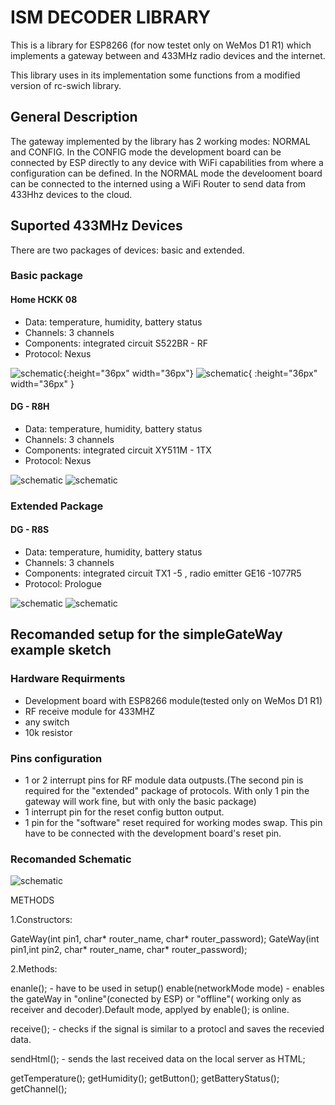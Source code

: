 # ISM DECODER LIBRARY    

This is a library for ESP8266 (for now testet only on WeMos D1 R1) which implements 
a gateway between and 433MHz radio devices and the internet.


This library uses in its implementation some functions from a modified version of 
rc-swich library.

## General Description
The gateway implemented by the library has 2 working modes: NORMAL and CONFIG.
In the CONFIG mode the development board can be connected by ESP directly to any device with WiFi capabilities from where a configuration can be defined.
In the NORMAL mode the develooment board can be connected to the interned using a WiFi Router to send data from 433Hhz devices to the cloud.

## Suported 433MHz Devices
There are two packages of devices: basic and extended.
### Basic package

#### Home HCKK 08
- Data: temperature, humidity, battery status
- Channels: 3 channels
- Components: integrated circuit S522BR - RF
- Protocol: Nexus

![schematic](https://github.com/AndreiS1999/IsmDecoder/blob/main/img/homeWhiteOutside.jpg){:height="36px" width="36px"}
![schematic](https://github.com/AndreiS1999/IsmDecoder/blob/main/img/whiteHomeFront.jpg ){ :height="36px" width="36px" }

#### DG - R8H
- Data: temperature, humidity, battery status
- Channels: 3 channels
- Components: integrated circuit XY511M - 1TX
- Protocol: Nexus

![schematic](https://github.com/AndreiS1999/IsmDecoder/blob/main/img/simple_schematic.jpg?raw=true)
![schematic](https://github.com/AndreiS1999/IsmDecoder/blob/main/img/simple_schematic.jpg?raw=true)

### Extended Package

#### DG - R8S
- Data: temperature, humidity, battery status
- Channels: 3 channels
- Components: integrated circuit TX1 -5 , radio emitter GE16 -1077R5
- Protocol: Prologue

![schematic](https://github.com/AndreiS1999/IsmDecoder/blob/main/img/simple_schematic.jpg?raw=true)
![schematic](https://github.com/AndreiS1999/IsmDecoder/blob/main/img/simple_schematic.jpg?raw=true)

## Recomanded setup for the simpleGateWay example sketch

### Hardware Requirments

- Development board with ESP8266 module(tested only on WeMos D1 R1)
- RF receive module for 433MHZ
- any switch
- 10k resistor

### Pins configuration

- 1 or 2 interrupt pins for RF module data outpusts.(The second pin is required for the "extended" package of protocols. With only 1 pin the gateway will
work fine, but with only the basic package)
- 1 interrupt pin for the reset config button output.
- 1 pin for the "software" reset required for working modes swap. This pin have to be connected with the development board's reset pin.


### Recomanded Schematic
![schematic](https://github.com/AndreiS1999/IsmDecoder/blob/main/img/simple_schematic.jpg?raw=true)



METHODS

1.Constructors:

GateWay(int pin1, char* router_name, char* router_password);
GateWay(int pin1,int pin2, char* router_name, char* router_password);

2.Methods:

enanle(); - have to be used in setup()
enable(networkMode mode) - enables the gateWay in "online"(conected by ESP) or "offline"( working only 
as receiver and decoder).Default mode, applyed by enable(); is online.

receive(); - checks if the signal is similar to a protocl and saves the recevied data.

sendHtml(); - sends the last received data on the local server as HTML;

getTemperature();
getHumidity();
getButton();
getBatteryStatus();
getChannel();








